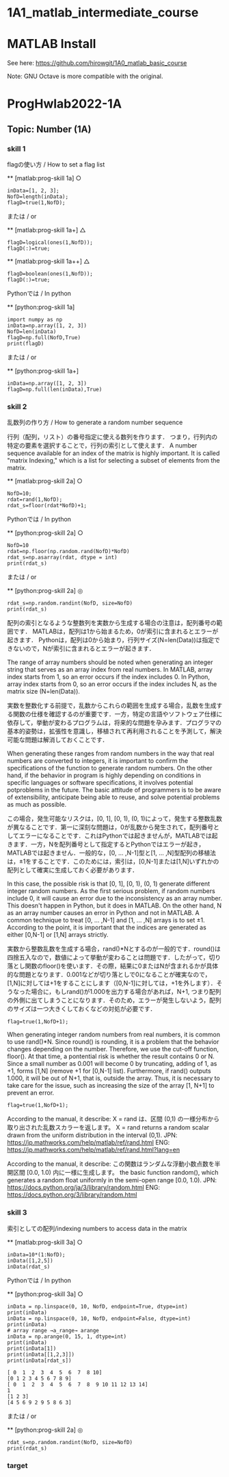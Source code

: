# 1A1_matlab_intermediate_course

 
# MATLAB Install
See here:
https://github.com/hirowgit/1A0_matlab_basic_course

Note: GNU Octave is more compatible with the original.  
  
# ProgHwlab2022-1A 
## Topic: Number (1A) 
### skill 1
flagの使い方 / How to set a flag list

** [matlab:prog-skill 1a] ○
```
inData=[1, 2, 3];
NofD=length(inData);
flagD=true(1,NofD);
```
または / or

** [matlab:prog-skill 1a+] △
``` 
flagD=logical(ones(1,NofD));
flagD(:)=true;
```

** [matlab:prog-skill 1a++] △
``` 
flagD=boolean(ones(1,NofD));
flagD(:)=true;
```
 Pythonでは / In python
 
** [python:prog-skill 1a] 
``` 
import numpy as np
inData=np.array([1, 2, 3])
NofD=len(inData)
flagD=np.full(NofD,True)
print(flagD)
```
または / or

** [python:prog-skill 1a+] 
``` 
inData=np.array([1, 2, 3])
flagD=np.full(len(inData),True)
```
  
### skill 2
乱数列の作り方 / How to generate a random number sequence

行列（配列，リスト）の番号指定に使える数列を作ります．
つまり，行列内の特定の要素を選択することで，行列の索引として使えます．
A number sequence available for an index of the matrix is highly important.
It is called "matrix Indexing," which is a list for selecting a subset of elements from the matrix.

** [matlab:prog-skill 2a] ○
```
NofD=10;
rdat=rand(1,NofD);
rdat_s=floor(rdat*NofD)+1;
```

 Pythonでは / In python
 
** [python:prog-skill 2a] ○
``` 
NofD=10
rdat=np.floor(np.random.rand(NofD)*NofD)
rdat_s=np.asarray(rdat, dtype = int)
print(rdat_s)
```

または / or

** [python:prog-skill 2a] ◎
``` 
rdat_s=np.random.randint(NofD, size=NofD)
print(rdat_s)
```
配列の索引となるような整数列を実数から生成する場合の注意は，配列番号の範囲です．
MATLABは，配列は1から始まるため，0が索引に含まれるとエラーが起きます．
Pythonは，配列は0から始まり，行列サイズ(N=len(Data))は指定できないので，Nが索引に含まれるとエラーが起きます．

The range of array numbers should be noted when generating an integer string that serves as an array index from real numbers.
In MATLAB, array index starts from 1, so an error occurs if the index includes 0.
In Python, array index starts from 0, so an error occurs if the index includes N, as the matrix size (N=len(Data)).

実数を整数化する前提で，乱数からこれらの範囲を生成する場合，乱数を生成する関数の仕様を確認するのが重要です．一方，特定の言語やソフトウェア仕様に依存して，挙動が変わるプログラムは，将来的な問題を孕みます．プログラマの基本的姿勢は，拡張性を意識し，移植されて再利用されることを予測して，解決可能な問題は解消しておくことです．

When generating these ranges from random numbers in the way that real numbers are converted to integers, it is important to confirm the specifications of the function to generate random numbers. On the other hand, if the behavior in program is highly depending on conditions in specific languages or software specifications, it involves potential potproblems in the future. The basic attitude of programmers is to be aware of extensibility, anticipate being able to reuse, and solve potential problems as much as possible.

この場合，発生可能なリスクは，\[0, 1\], \[0, 1), (0, 1)によって，発生する整数乱数が異なることです．第一に深刻な問題は，0が乱数から発生されて，配列番号としてエラーになることです．これはPythonでは起きませんが，MATLABでは起きます．一方，Nを配列番号として指定するとPythonではエラーが起き，MATLABでは起きません．一般的な，[0, ... ,N-1]型と[1, ... ,N]型配列の移植法は，±1をすることです．このためには，索引は，[0,N-1]または[1,N]いずれかの 配列として確実に生成しておく必要があります．

In this case, the possible risk is that \[0, 1\], \[0, 1), (0, 1) generate different integer random numbers. As the first serious problem, if random numbers include 0, it will cause an error due to the inconsistency as an array number. This doesn't happen in Python, but it does in MATLAB. On the other hand, N as an array number causes an error in Python and not in MATLAB. A common technique to treat [0, ... ,N-1] and [1, ... ,N] arrays is to set ±1. According to the point, it is important that the indices are generated as either [0,N-1] or [1,N] arrays strictly.

実数から整数乱数を生成する場合，rand()*Nとするのが一般的です．round()は四捨五入なので，数値によって挙動が変わることは問題です．したがって，切り落とし関数のfloor()を使います．その際，結果に0またはNが含まれるかが具体的な問題となります．0.001などが切り落としで0になることが確実なので，[1,N]に対しては+1をすることにします（[0,N-1]に対しては，+1を外します）．そうなった場合に，もしrand()が1.000を出力する場合があれば，N+1, つまり配列の外側に出てしまうことになります．そのため，エラーが発生しないよう，配列のサイズは一つ大きくしておくなどの対処が必要です．

```
flag=true(1,NofD+1);
```

When generating integer random numbers from real numbers, it is common to use rand()*N. Since round() is rounding, it is a problem that the behavior changes depending on the number. Therefore, we use the cut-off function, floor(). At that time, a pontential risk is whether the result contains 0 or N. Since a small number as 0.001 will become 0 by truncating, adding of 1, as +1, forms [1,N] (remove +1 for [0,N-1] list). Furthermore, if rand() outputs 1.000, it will be out of N+1, that is, outside the array. Thus, it is necessary to take care for the issue, such as increasing the size of the array [1, N+1] to prevent an error.

```
flag=true(1,NofD+1);
```

According to the manual, it describe:
X = rand は、区間 (0,1) の一様分布から取り出された乱数スカラーを返します。
X = rand returns a random scalar drawn from the uniform distribution in the interval (0,1).
JPN: https://jp.mathworks.com/help/matlab/ref/rand.html
ENG: https://jp.mathworks.com/help/matlab/ref/rand.html?lang=en

According to the manual, it describe:
この関数はランダムな浮動小数点数を半開区間 [0.0, 1.0) 内に一様に生成します。
the basic function random(), which generates a random float uniformly in the semi-open range [0.0, 1.0).
JPN: https://docs.python.org/ja/3/library/random.html
ENG: https://docs.python.org/3/library/random.html


  
### skill 3
索引としての配列/indexing numbers to access data in the matrix


** [matlab:prog-skill 3a] ○
```
inData=10*(1:NofD);
inData([1,2,5])
inData(rdat_s)
```

 Pythonでは / In python
 
** [python:prog-skill 3a] ○
``` 
inData = np.linspace(0, 10, NofD, endpoint=True, dtype=int)
print(inData)
inData = np.linspace(0, 10, NofD, endpoint=False, dtype=int)
print(inData)
# array range →a_range→ arange
inData = np.arange(0, 15, 1, dtype=int)
print(inData)
print(inData[1])
print(inData[[1,2,3]])
print(inData[rdat_s])
```

```
[ 0  1  2  3  4  5  6  7  8 10]
[0 1 2 3 4 5 6 7 8 9]
[ 0  1  2  3  4  5  6  7  8  9 10 11 12 13 14]
1
[1 2 3]
[4 5 6 9 2 9 5 8 6 3]
```

または / or

** [python:prog-skill 2a] ◎
``` 
rdat_s=np.random.randint(NofD, size=NofD)
print(rdat_s)
```

### target



